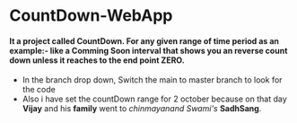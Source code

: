 # CountDown-WebApp
#### It a project called CountDown. For any given range of time period as an example:- like a Comming Soon interval that shows you an reverse count down unless it reaches to the end point ZERO.

- In the branch drop down, Switch the main to master branch to look for the code
- Also i have set the countDown range for 2 october because on that day **Vijay** and his **family** went to *chinmayanand Swami's* **SadhSang**. 
